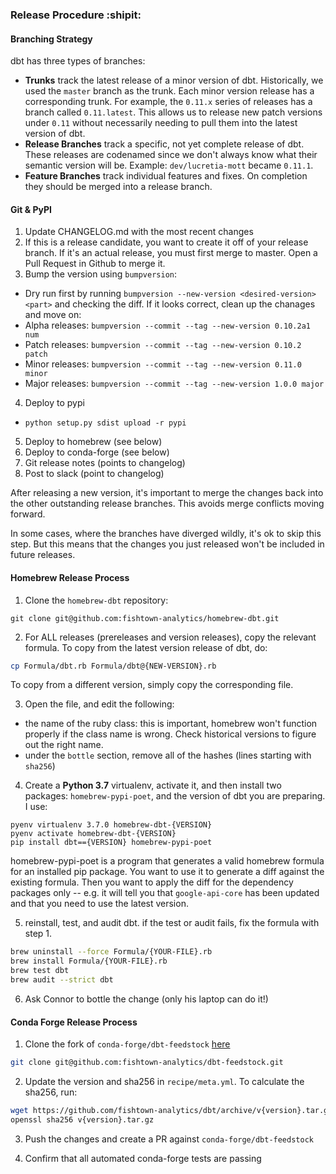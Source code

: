 ### Release Procedure :shipit:

#### Branching Strategy

dbt has three types of branches:

- **Trunks** track the latest release of a minor version of dbt. Historically, we used the `master` branch as the trunk. Each minor version release has a corresponding trunk. For example, the `0.11.x` series of releases has a branch called `0.11.latest`. This allows us to release new patch versions under `0.11` without necessarily needing to pull them into the latest version of dbt.
- **Release Branches** track a specific, not yet complete release of dbt. These releases are codenamed since we don't always know what their semantic version will be. Example: `dev/lucretia-mott` became `0.11.1`.
- **Feature Branches** track individual features and fixes. On completion they should be merged into a release branch.

#### Git & PyPI

1. Update CHANGELOG.md with the most recent changes
2. If this is a release candidate, you want to create it off of your release branch. If it's an actual release, you must first merge to master. Open a Pull Request in Github to merge it.
3. Bump the version using `bumpversion`:
  - Dry run first by running `bumpversion --new-version <desired-version> <part>` and checking the diff. If it looks correct, clean up the chanages and move on:
  - Alpha releases: `bumpversion --commit --tag --new-version 0.10.2a1 num`
  - Patch releases: `bumpversion --commit --tag --new-version 0.10.2 patch`
  - Minor releases: `bumpversion --commit --tag --new-version 0.11.0 minor`
  - Major releases: `bumpversion --commit --tag --new-version 1.0.0 major`
4. Deploy to pypi
  - `python setup.py sdist upload -r pypi`
5. Deploy to homebrew (see below)
6. Deploy to conda-forge (see below)
7. Git release notes (points to changelog)
8. Post to slack (point to changelog)

After releasing a new version, it's important to merge the changes back into the other outstanding release branches. This avoids merge conflicts moving forward.

In some cases, where the branches have diverged wildly, it's ok to skip this step. But this means that the changes you just released won't be included in future releases.

#### Homebrew Release Process

1. Clone the `homebrew-dbt` repository:

```
git clone git@github.com:fishtown-analytics/homebrew-dbt.git
```

2. For ALL releases (prereleases and version releases), copy the relevant formula. To copy from the latest version release of dbt, do:

```bash
cp Formula/dbt.rb Formula/dbt@{NEW-VERSION}.rb
```

To copy from a different version, simply copy the corresponding file.

3. Open the file, and edit the following:
- the name of the ruby class: this is important, homebrew won't function properly if the class name is wrong. Check historical versions to figure out the right name.
- under the `bottle` section, remove all of the hashes (lines starting with `sha256`)

4. Create a **Python 3.7** virtualenv, activate it, and then install two packages: `homebrew-pypi-poet`, and the version of dbt you are preparing. I use:

```
pyenv virtualenv 3.7.0 homebrew-dbt-{VERSION}
pyenv activate homebrew-dbt-{VERSION}
pip install dbt=={VERSION} homebrew-pypi-poet
```

homebrew-pypi-poet is a program that generates a valid homebrew formula for an installed pip package. You want to use it to generate a diff against the existing formula. Then you want to apply the diff for the dependency packages only -- e.g. it will tell you that `google-api-core` has been updated and that you need to use the latest version.

5. reinstall, test, and audit dbt. if the test or audit fails, fix the formula with step 1.

```bash
brew uninstall --force Formula/{YOUR-FILE}.rb
brew install Formula/{YOUR-FILE}.rb
brew test dbt
brew audit --strict dbt
```

6. Ask Connor to bottle the change (only his laptop can do it!)

#### Conda Forge Release Process

1. Clone the fork of `conda-forge/dbt-feedstock` [here](https://github.com/fishtown-analytics/dbt-feedstock)
```bash
git clone git@github.com:fishtown-analytics/dbt-feedstock.git

```
2. Update the version and sha256 in `recipe/meta.yml`. To calculate the sha256, run:

```bash
wget https://github.com/fishtown-analytics/dbt/archive/v{version}.tar.gz
openssl sha256 v{version}.tar.gz
```

3. Push the changes and create a PR against `conda-forge/dbt-feedstock`

4. Confirm that all automated conda-forge tests are passing

